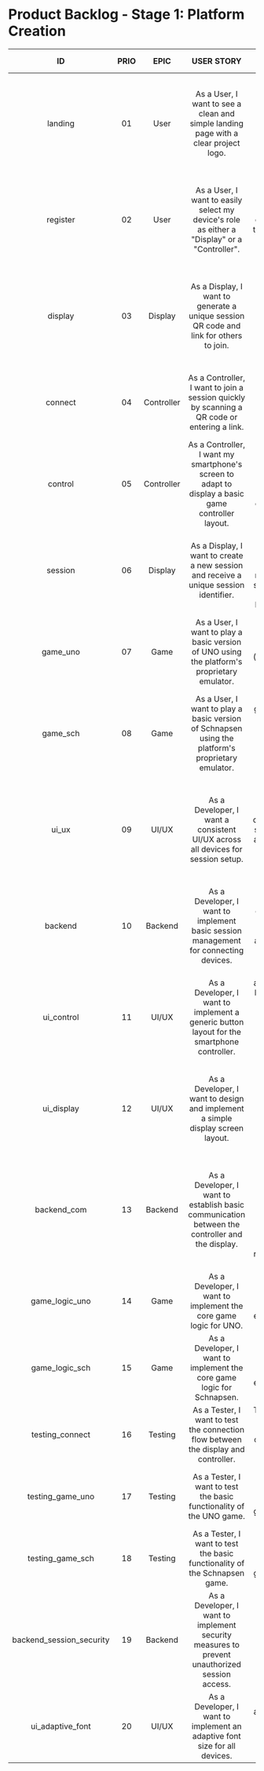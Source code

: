 # **Product Backlog** - Stage 1: Platform Creation

|    ID    |  PRIO  |  EPIC      |                               USER STORY                                                              |                                                                      COS(Criteria of Satisfaction)                                                                      | Effort | Time Spent | 
|:--------:|:------:|:-----------:|:------------------------------------------------------------------------------------------------------:|:----------------------------------------------------------------------------------------------------------------------------------------------------------------------------:|:------:|:----------:| 
| landing  |   01   |  User       | As a User, I want to see a clean and simple landing page with a clear project logo.                                  | Landing page displays the project logo prominently, a welcome message, and clear navigation options for "Display" and "Controller".                                         |   3    |            | 
| register |   02   |  User       | As a User, I want to easily select my device's role as either a "Display" or a "Controller".                  | User can select "Display" or "Controller" via distinct, visually clear buttons on the landing page, leading to separate setup flows.                                      |   2    |            | 
| display  |   03   |  Display    | As a Display, I want to generate a unique session QR code and link for others to join.                                    | Upon selecting "Display," the system generates and displays a unique QR code and a short, easy-to-share link for the session.                                                       |   3    |            | 
| connect  |   04   |  Controller | As a Controller, I want to join a session quickly by scanning a QR code or entering a link.                                  | User can scan a QR code using their device's camera or enter a link in a text field to join a session.                                                                          |   4    |            | 
| control  |   05   |  Controller | As a Controller, I want my smartphone's screen to adapt to display a basic game controller layout.                       | Upon joining a session, the smartphone screen dynamically displays a basic controller layout with adaptable buttons.                                                               |   5    |            | 
| session  |   06   |  Display    | As a Display, I want to create a new session and receive a unique session identifier.                                  | User can initiate a new session, and the system generates and returns a unique session identifier (QR code and link) for sharing.                                                        |   3    |            | 
| game_uno |   07   |  Game       | As a User, I want to play a basic version of UNO using the platform's proprietary emulator.                               | The UNO game is playable with core functionalities (draw, play, skip) using the platform's emulator.                                                                             |   8    |            | 
| game_sch |   08   |  Game       | As a User, I want to play a basic version of Schnapsen using the platform's proprietary emulator.                            | The Schnapsen game is playable with core functionalities (meld, trump, play) using the platform's emulator.                                                                          |   8    |            | 
| ui_ux    |   09   |  UI/UX      | As a Developer, I want a consistent UI/UX across all devices for session setup.                                     | The session setup flow (landing, selection, display/controller setup) maintains a consistent look and feel across different screen sizes and devices.                                       |   5    |            | 
| backend  |   10   |  Backend    | As a Developer, I want to implement basic session management for connecting devices.                                  | The backend system can create, manage, and terminate sessions, allowing devices to connect and disconnect.                                                                            |   7    |            |
| ui_control | 11 | UI/UX | As a Developer, I want to implement a generic button layout for the smartphone controller. | A basic, adaptable button layout is created for the smartphone controller, allowing for future game-specific button mappings. | 4 | |
| ui_display | 12 | UI/UX | As a Developer, I want to design and implement a simple display screen layout. | A layout is created for the display screen, showing the game area, and any relevant information for the session. | 3 | |
| backend_com | 13 | Backend | As a Developer, I want to establish basic communication between the controller and the display. | The backend system allows for basic communication between the controller and the display, to allow for input from the controller to be registered on the display. | 6 | |
| game_logic_uno | 14 | Game | As a Developer, I want to implement the core game logic for UNO. | The backend game logic for UNO is implemented, to enforce the rules of the game. | 7 | |
| game_logic_sch | 15 | Game | As a Developer, I want to implement the core game logic for Schnapsen. | The backend game logic for Schnapsen is implemented, to enforce the rules of the game. | 7 | |
| testing_connect | 16 | Testing | As a Tester, I want to test the connection flow between the display and controller. | Thorough testing is conducted to ensure devices can connect and disconnect smoothly. | 4 | |
| testing_game_uno | 17 | Testing | As a Tester, I want to test the basic functionality of the UNO game. | Test cases are created and executed to verify the core game mechanics of UNO. | 6 | |
| testing_game_sch | 18 | Testing | As a Tester, I want to test the basic functionality of the Schnapsen game. | Test cases are created and executed to verify the core game mechanics of Schnapsen. | 6 | |
| backend_session_security | 19 | Backend | As a Developer, I want to implement security measures to prevent unauthorized session access. | The backend system implements basic session security to prevent unauthorized access. | 5 | |
| ui_adaptive_font | 20 | UI/UX | As a Developer, I want to implement an adaptive font size for all devices. | The font size adjusts based on the device's screen size to ensure readability. | 3 | |
